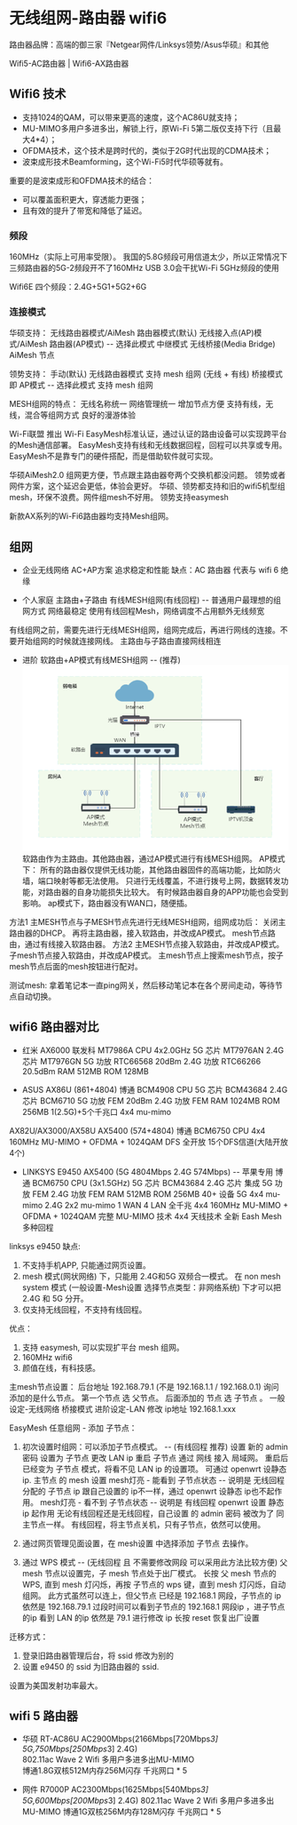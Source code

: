 # 无线组网-路由器 wifi6

路由器品牌：高端的御三家『Netgear网件/Linksys领势/Asus华硕』和其他

Wifi5-AC路由器 | Wifi6-AX路由器

## Wifi6 技术
- 支持1024的QAM，可以带来更高的速度，这个AC86U就支持；
- MU-MIMO多用户多进多出，解锁上行，原Wi-Fi 5第二版仅支持下行（且最大4*4）；
- OFDMA技术，这个技术是跨时代的，类似于2G时代出现的CDMA技术；
- 波束成形技术Beamforming，这个Wi-Fi5时代华硕等就有。

重要的是波束成形和OFDMA技术的结合：

+ 可以覆盖面积更大，穿透能力更强；
+ 且有效的提升了带宽和降低了延迟。

### 频段
160MHz（实际上可用率受限）。
我国的5.8G频段可用信道太少，所以正常情况下三频路由器的5G-2频段开不了160MHz
USB 3.0会干扰Wi-Fi 5GHz频段的使用

Wifi6E 四个频段：2.4G+5G1+5G2+6G

### 连接模式
华硕支持：
无线路由器模式/AiMesh 路由器模式(默认)
无线接入点(AP)模式/AiMesh 路由器(AP模式) -- 选择此模式
中继模式
无线桥接(Media Bridge)
AiMesh 节点

领势支持：
手动(默认) 无线路由器模式
    支持 mesh 组网 (无线 + 有线)
桥接模式 即 AP模式 -- 选择此模式
    支持 mesh 组网

MESH组网的特点：
    无线名称统一
    网络管理统一
    增加节点方便
    支持有线，无线，混合等组网方式
    良好的漫游体验

Wi-Fi联盟 推出 Wi-Fi EasyMesh标准认证，通过认证的路由设备可以实现跨平台的Mesh通信部署。
EasyMesh支持有线和无线数据回程，回程可以共享或专用。EasyMesh不是靠专门的硬件搭配，而是借助软件就可实现。

华硕AiMesh2.0 组网更方便，节点跟主路由器夸两个交换机都没问题。
领势或者网件方案，这个延迟会更低，体验会更好。
华硕、领势都支持和旧的wifi5机型组mesh，环保不浪费。网件组mesh不好用。
领势支持easymesh 

新款AX系列的Wi-Fi6路由器均支持Mesh组网。

## 组网
- 企业无线网络 AC+AP方案 
    追求稳定和性能
    缺点：AC 路由器 代表与 wifi 6 绝缘

- 个人家庭 主路由+子路由 有线MESH组网(有线回程) -- 普通用户最理想的组网方式
    网络最稳定
    使用有线回程Mesh，网络调度不占用额外无线频宽

有线组网之前，需要先进行无线MESH组网，组网完成后，再进行网线的连接。不要开始组网的时候就连接网线。
主路由与子路由直接网线相连

- 进阶 软路由+AP模式有线MESH组网 -- (推荐)
![ap模式mesh组网](img/ap模式mesh组网.png)
软路由作为主路由。其他路由器，通过AP模式进行有线MESH组网。
AP模式下：
    所有的路由器仅提供无线功能，其他路由器固件的高端功能，比如防火墙，端口映射等都无法使用。
    只进行无线覆盖，不进行拨号上网，数据转发功能，对路由器的自身功能损失比较大。
    有时候路由器自身的APP功能也会受到影响。
ap模式下，路由器没有WAN口，随便插。

方法1 主MESH节点与子MESH节点先进行无线MESH组网，组网成功后：
    关闭主路由器的DHCP。
    再将主路由器，接入软路由，并改成AP模式。
    mesh节点路由，通过有线接入软路由器。
方法2 主MESH节点接入软路由，并改成AP模式。
    子mesh节点接入软路由，并改成AP模式。
    主mesh节点上搜索mesh节点，按子mesh节点后面的mesh按钮进行配对。

测试mesh:
拿着笔记本一直ping网关，然后移动笔记本在各个房间走动，等待节点自动切换。

## wifi6 路由器对比
- 红米 AX6000
联发科 MT7986A CPU 4x2.0GHz
5G 芯片 MT7976AN  2.4G 芯片 MT7976GN
5G 功放 RTC66568  20dBm  2.4G 功放 RTC66266 20.5dBm
RAM 512MB ROM 128MB

- ASUS AX86U (861+4804)
博通 BCM4908 CPU
5G 芯片 BCM43684  2.4G 芯片 BCM6710
5G 功放 FEM  20dBm  2.4G 功放 FEM
RAM 1024MB ROM 256MB
1(2.5G)+5个千兆口
4x4 mu-mimo

AX82U/AX3000/AX58U AX5400 (574+4804)
博通 BCM6750 CPU
4x4 160MHz MU-MIMO + OFDMA + 1024QAM
DFS 全开放 15个DFS信道(大陆开放4个)

- LINKSYS E9450 AX5400 (5G 4804Mbps 2.4G 574Mbps) -- 苹果专用
博通 BCM6750 CPU (3x1.5GHz)
5G 芯片 BCM43684  2.4G 芯片 集成
5G 功放 FEM  2.4G 功放 FEM 
RAM 512MB ROM 256MB
40+ 设备
5G 4x4 mu-mimo
2.4G 2x2 mu-mimo
1 WAN 4 LAN 全千兆
4x4 160MHz MU-MIMO + OFDMA + 1024QAM
完整 MU-MIMO 技术 4x4 天线技术
全新 Eash Mesh 多种回程

linksys e9450 缺点:
1. 不支持手机APP, 只能通过网页设置。
2. mesh 模式(网状网络) 下，只能用 2.4G和5G 双频合一模式。
   在 non mesh system 模式 (一般设置-Mesh设置 选择节点类型：非网络系统) 下才可以把 2.4G 和 5G 分开。
3. 仅支持无线回程，不支持有线回程。

优点：
1. 支持 easymesh, 可以实现扩平台 mesh 组网。
2. 160MHz wifi6
3. 颜值在线，有科技感。

主mesh节点设置：
后台地址 192.168.79.1 (不是 192.168.1.1 / 192.168.0.1)
询问 添加的是什么节点。 第一个节点 选 父节点。 后面添加的 节点 选 子节点 。
一般设定-无线网络 桥接模式
进阶设定-LAN 
    修改 ip地址 192.168.1.xxx

EasyMesh 任意组网 - 添加 子节点：
1. 初次设置时组网：可以添加子节点模式。 -- (有线回程 推荐)
    设置 新的 admin 密码
    设置为 子节点 
    更改 LAN ip
    重启 子节点 通过 网线 接入 局域网。
        重启后 已经变为 子节点 模式，将看不见 LAN ip 的设置项。 可通过 openwrt 设静态 ip.
    主节点 的 mesh 设置
        mesh灯亮 - 能看到 子节点状态 -- 说明是 无线回程
            分配的 子节点 ip 跟自己设置的 ip不一样，通过 openwrt 设静态 ip也不起作用。
        mesh灯亮 - 看不到 子节点状态 -- 说明是 有线回程
            openwrt 设置 静态 ip 起作用
        无论有线回程还是无线回程，自己设置 的 admin 密码 被改为了 同 主节点一样。
    有线回程，将主节点关机，只有子节点，依然可以使用。
                            
2. 通过网页管理见面设置，在 mesh设置 中选择添加 子节点 去操作。     
3. 通过 WPS 模式 -- (无线回程 且 不需要修改网段 可以采用此方法比较方便)
    父 mesh 节点以设置完，子 mesh 节点处于出厂模式。
    长按 父 mesh 节点的 WPS, 直到 mesh 灯闪烁，再按 子节点的 wps 键，直到 mesh 灯闪烁，自动组网。
        此方式虽然可以连上，但父节点 已经是 192.168.1 网段，子节点的 ip 依然是 192.168.79.1
        过段时间可以看到子节点的 192.168.1 网段ip ，进子节点的ip 看到 LAN 的ip 依然是 79.1 进行修改 ip
    长按 reset 恢复出厂设置

迁移方式：
1. 登录旧路由器管理后台，将 ssid 修改为别的
2. 设置 e9450 的 ssid 为旧路由器的 ssid. 

设置为美国发射功率最大。

## wifi 5 路由器
- 华硕 RT-AC86U AC2900Mbps(2166Mbps[720Mbps*3] 5G,750Mbps[250Mbps*3] 2.4G)  
802.11ac Wave 2 Wifi 
多用户多进多出MU-MIMO  
博通1.8G双核512M内存256M闪存 
千兆网口 * 5
                                                                                  
- 网件 R7000P AC2300Mbps(1625Mbps[540Mbps*3] 5G,600Mbps[200Mbps*3] 2.4G) 
802.11ac Wave 2 Wifi 
多用户多进多出MU-MIMO 
博通1G双核256M内存128M闪存 
千兆网口 * 5